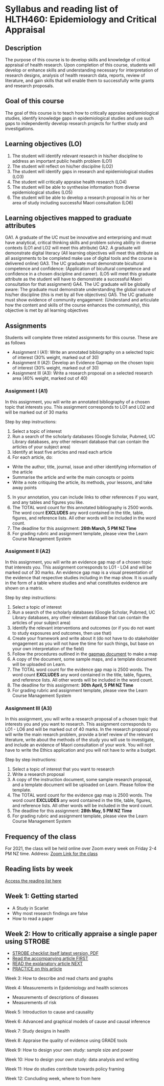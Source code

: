 # Syllabus and reading list of HLTH460: Epidemiology and Critical Appraisal

## Description
The purpose of this course is to develop skills and knowledge of critical appraisal of health research. Upon completion of this course, students will develop or enhance skills and understanding necessary for interpretation of research designs, analysis of health research data, reports, review of literature, and gain skills that will enable them to successfully write grants and research proposals.

## Goal of this course
The goal of this course is to teach how to critically appraise epidemiological studies, identify knowledge gaps in epidemiological studies and use such gaps to independently develop research projects for further study and investigations.

## Learning objectives (LO)
1. The student will identify relevant research in his/her discipline to address an important public health problem (LO1)
2. The student will reflect on his/her discipilne (LO2)
3. The student will identify gaps in research and epidemiological studies (LO3)
4. The student will critically appraise health research (LO4)
5. The student will be able to synthesise information from diverse epidemiological studies (LO5)
6. The student will be able to develop a research proposal in his or her area of study including successful Maori consultation (LO6)

## Learning objectives mapped to graduate attributes
GA1. A graduate of the UC must be innovative and enterprising and must have analytical, critical thinking skills and problem solving ability in diverse contexts (LO1 and LO2 will meet this attribute)
GA2. A graduate will demonstrate digital literacy (All learning objectives will meet this attribute as all assignments to be completed make use of digital tools and the course is delivered online)
GA3. The UC graduate must demonstrate bicultural competence and confidence: (Application of bicultural competence and confidence in a chosen discipline and career). (LO5 will meet this graduate attribute as the student will have to demonstrate a successful Maori consultation for that assignment)
GA4. The UC graduate will be globally aware: The graduate must demonstrate understanding the global nature of his/her discipline (this is met by all five objectives)
GA5. The UC graduate must show evidence of community engagement: (Understand and articulate how the content and skills of the course enhances the community), this objective is met by all learning objectives

## Assignments
Students will complete three related assignments for this course. These are as follows
- Assignment I (A1): Write an annotated bibliography on a selected topic of interest (30% weight, marked out of 30)
- Assignment II (A2): Develop an Evidence Gapmap on the chosen topic of interest (30% weight, marked out of 30)
- Assignment III (A3): Write a research proposal on a selected research area (40% weight, marked out of 40)

### Assignment I (A1)
In this assignment, you will write an annotated bibliography of a chosen topic that interests you. This assignment corresponds to LO1 and LO2 and will be marked out of 30 marks

Step by step instructions:

1. Select a topic of interest
2. Run a search of the scholarly databases (Google Scholar, Pubmed, UC Library databases, any other relevant database that can contain the articles of your subject area)
3. Identify at least five articles and read each article
4. For each article, do:
 - Write the author, title, journal, issue and other identifying information of the article
 - Summarise the article and write the main concepts or points
 - Write a note critiquing the article, its methods, your lessons, and take away points
5. In your annotation, you can include links to other references if you want, and any tables and figures you like.
6. The TOTAL word count for this annotated bibliography is 2500 words. The word count **EXCLUDES** any word contained in the title, table, figures, and reference lists. All other words will be included in the word count. 
7. The deadline for this assignment: **26th March, 5 PM NZ Time**
8. For grading rubric and assignment template, please view the Learn Course Management System

### Assignment II (A2)
In this assignment, you will write an evidence gap map of a chosen topic that interests you. This assignment corresponds to LO1 - LO4 and will be marked out of 30 marks. An evidence gap map is a visual presentation of the evidence that respective studies including in the map show. It is usually in the form of a table where studies and what constitutes evidence are shown on a matrix. 

Step by step instructions:

1. Select a topic of interest
2. Run a search of the scholarly databases (Google Scholar, Pubmed, UC Library databases, any other relevant database that can contain the articles of your subject area)
3. Identify the relevant interventions and outcomes (or if you do not want to study exposures and outcomes, then use that)
4. Create your framework and write about it (do not have to do stakeholder engagement as you will not have the time for such things, but base on your own interpretation of the field)
5. Follow the procedures outlined in the [gapmap document](gapmap.pdf) to make a map
6. A copy of the document, some sample maps, and a template document will be uploaded on Learn. 
7. The TOTAL word count for the evidence gap map is 2500 words. The word count **EXCLUDES** any word contained in the title, table, figures, and reference lists. All other words will be included in the word count. 
10. The deadline for this assignment: **30th April, 5 PM NZ Time**
11. For grading rubric and assignment template, please view the Learn Course Management System

### Assignment III (A3)
In this assignment, you will write a research proposal of a chosen topic that interests you and you want to research. This assignment corresponds to LO1 - LO6 and will be marked out of 40 marks. In the research proposal you will write the main reearch problem, provide a brief review of the relevant literature, write about the methods of the study you will use to investigate, and include an evidence of Maori consultation of your work. You will not have to write the Ethics application and you will not have to write a budget.  

Step by step instructions:

1. Select a topic of interest that you want to research
2. Write a research proposal
6. A copy of the instruction document, some sample research proposal, and a template document will be uploaded on Learn. Please follow the template.
7. The TOTAL word count for the evidence gap map is 2500 words. The word count **EXCLUDES** any word contained in the title, table, figures, and reference lists. All other words will be included in the word count. 
10. The deadline for this assignment: **28th May, 5 PM NZ Time**
11. For grading rubric and assignment template, please view the Learn Course Management System

## Frequency of the class

For 2021, the class will be held online over Zoom every week on Friday 2-4 PM NZ time.
Address:
[Zoom Link for the class ](https://learn.canterbury.ac.nz/mod/zoom/view.php?id=1740957)

## Reading lists by week
[Access the reading list here](https://arinbasu.github.io/uc-shss-hlth460/readinglist)
## Week 1: Getting started 
- A Study in Scarlet
- Why most research findings are false
- How to read a paper

## Week 2: How to critically appraise a single paper using STROBE
- [STROBE checklist itself latest version, PDF](https://www.strobe-statement.org/fileadmin/Strobe/uploads/checklists/STROBE_checklist_v4_combined.pdf)
- [Read the accompanying article FIRST](week_2/strobepaper.pdf)
- [READ the explanatory article NEXT](week_2/strobe_explanatory_article.pdf)
- [PRACTICE on this article](week_2/practice_article.pdf)


Week 3: How to describe and read charts and graphs

Week 4: Measurements in Epidemiology and health sciences
- Measurements of descriptions of diseases
- Measurements of risk

Week 5: Introduction to cause and causality

Week 6: Advanced and graphical models of cause and causal inference

Week 7: Study designs in health 

Week 8: Appraise the quality of evidence using GRADE tools

Week 9: How to design your own study: sample size and power

Week 10: How to design your own study: data analysis and writing

Week 11: How do studies contribute towards policy framing

Week 12: Concluding week, where to from here










